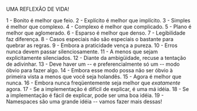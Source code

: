 UMA REFLEXÃO DE VIDA!

1 - Bonito é melhor que feio.
2 - Explícito é melhor que implícito.
3 - Simples é melhor que complexo.
4 - Complexo é melhor que complicado.
5 - Plano é melhor que aglomerado.
6 - Esparso é melhor que denso.
7 - Legibilidade faz diferença.
8 - Casos especiais não são especiais o bastante para quebrar as regras.
9 - Embora a praticidade vença a pureza.
10 - Erros nunca devem passar silenciosamente.
11 - A menos que sejam explicitamente silenciados.
12 - Diante da ambigüidade, recuse a tentação de adivinhar.
13 - Deve haver um -- e preferencialmente só um -- modo óbvio para fazer algo.
14 - Embora esse modo possa não ser óbvio à primeira vista a menos que você seja holandês.
15 - Agora é melhor que nunca.
16 - Embora nunca freqüentemente seja melhor que *exatamente* agora.
17 - Se a implementação é difícil de explicar, é uma má idéia.
18 - Se a implementação é fácil de explicar, pode ser uma boa idéia.
19 - Namespaces são uma grande idéia -- vamos fazer mais dessas!

<!---
darlanaraujo/darlanaraujo is a ✨ special ✨ repository because its `README.md` (this file) appears on your GitHub profile.
You can click the Preview link to take a look at your changes.
--->
